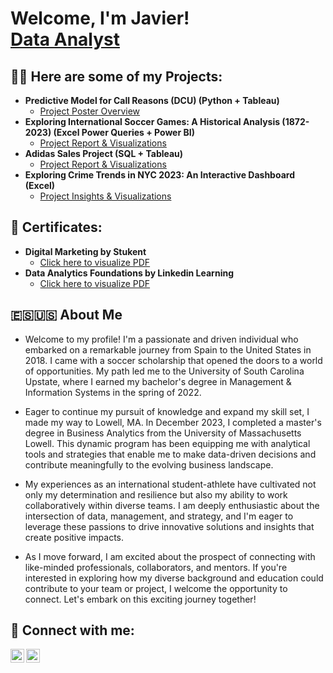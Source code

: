 <h1>Welcome, I'm Javier! <br/><a href="www.linkedin.com/in/javiertorresserrano">Data Analyst</a>

<h2>👨‍💻 Here are some of my Projects:</h2>

- <b>Predictive Model for Call Reasons (DCU) (Python + Tableau)</b>
  - [Project Poster Overview](https://drive.google.com/file/d/1JCnea2UNm0WXHOaAuZ1dNcf41UDyXlCR/view)
- <b>Exploring International Soccer Games: A Historical Analysis (1872-2023) (Excel Power Queries + Power BI)</b>
  - [Project Report & Visualizations](https://docs.google.com/document/d/1CyrlZsByiCaGCUxLR7xjDQZ-52dZLIfX/edit)
- <b>Adidas Sales Project (SQL + Tableau)</b>
  - [Project Report & Visualizations](https://github.com/JavierProyects/Adidas-Sales-Project)
- <b>Exploring Crime Trends in NYC 2023: An Interactive Dashboard (Excel)</b>
  - [Project Insights & Visualizations](https://www.linkedin.com/posts/javiertorresserrano_crimeanalysis-datavisualization-communitysafety-activity-7174122244485345281-M1ns?utm_source=share&utm_medium=member_desktop)

<h2>📃 Certificates:</h2>

- <b>Digital Marketing by Stukent</b>
  - [Click here to visualize PDF](https://drive.google.com/file/d/1DynFfFVf2fzM0cWpILXbQ69wLL1JFlDF/view?usp=drive_link)
- <b>Data Analytics Foundations by Linkedin Learning</b>
  - [Click here to visualize PDF](https://drive.google.com/file/d/1vQ6iBNKdujXJsTqSl2qPFrIhM8-L0LMK/view?usp=drive_link)

<h2>🇪🇸🇺🇸 About Me</h2>

- Welcome to my profile! I'm a passionate and driven individual who embarked on a remarkable journey from Spain to the United States in 2018. I came with a soccer scholarship that opened the doors to a world of opportunities. My path led me to the University of South Carolina Upstate, where I earned my bachelor's degree in Management & Information Systems in the spring of 2022.

- Eager to continue my pursuit of knowledge and expand my skill set, I made my way to Lowell, MA. In December 2023, I completed a master's degree in Business Analytics from the University of Massachusetts Lowell. This dynamic program has been equipping me with analytical tools and strategies that enable me to make data-driven decisions and contribute meaningfully to the evolving business landscape.

- My experiences as an international student-athlete have cultivated not only my determination and resilience but also my ability to work collaboratively within diverse teams. I am deeply enthusiastic about the intersection of data, management, and strategy, and I'm eager to leverage these passions to drive innovative solutions and insights that create positive impacts.

- As I move forward, I am excited about the prospect of connecting with like-minded professionals, collaborators, and mentors. If you're interested in exploring how my diverse background and education could contribute to your team or project, I welcome the opportunity to connect. Let's embark on this exciting journey together!

<h2> 🤳 Connect with me:</h2>

[<img align="left" alt="javiertorresserrano | LinkedIn" width="22px" src="https://cdn.jsdelivr.net/npm/simple-icons@v3/icons/linkedin.svg" />][linkedin]
[<img align="left" alt="javitorress_ | Instagram" width="22px" src="https://cdn.jsdelivr.net/npm/simple-icons@v3/icons/instagram.svg" />][instagram]

[instagram]: https://www.instagram.com/javitorress_/
[linkedin]: www.linkedin.com/in/javiertorresserrano

